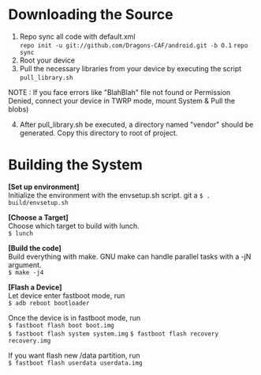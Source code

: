 Downloading the Source  
==============================================================    

1. Repo sync all code with default.xml  
`repo init -u git://github.com/Dragons-CAF/android.git -b O.1`
   `repo sync`
2. Root your device   
3. Pull the necessary libraries from your device by executing the script `pull_library.sh`   

NOTE : If you face errors like "BlahBlah" file not found or Permission Denied, connect your device in TWRP mode, mount System & Pull the blobs)

4. After pull_library.sh be executed, a directory  named "vendor" should be generated. Copy this directory to root of project.

Building the System  
==============================================================  
**[Set up environment]**  
Initialize the environment with the envsetup.sh script.  git a
`$ . build/envsetup.sh`  

**[Choose a Target]**  
Choose which target to build with lunch.  
`$ lunch`  
      
**[Build the code]**  
Build everything with make. GNU make can handle parallel tasks with a -jN argument.  
`$ make -j4`  

**[Flash a Device]**  
Let device enter fastboot mode, run  
`$ adb reboot bootloader`  

Once the device is in fastboot mode, run  
`$ fastboot flash boot boot.img`  
`$ fastboot flash system system.img`
`$ fastboot flash recovery recovery.img`  

If you want flash new /data partition, run  
`$ fastboot flash userdata userdata.img`

